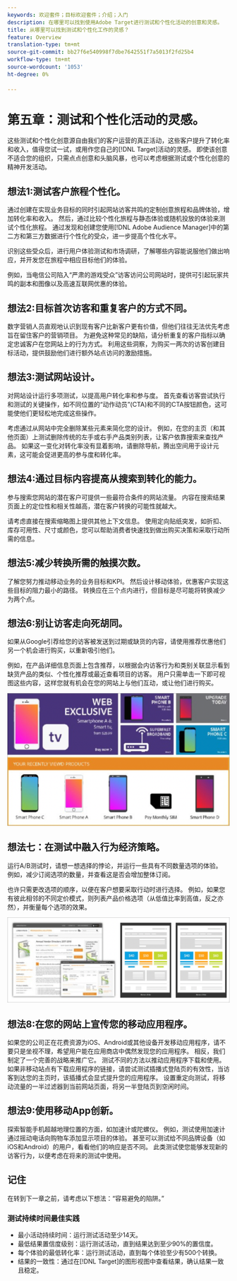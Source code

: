 ```yaml
---
keywords: 欢迎套件；目标欢迎套件；介绍；入门
description: 在哪里可以找到使用Adobe Target进行测试和个性化活动的创意和灵感。
title: 从哪里可以找到测试和个性化工作的灵感？
feature: Overview
translation-type: tm+mt
source-git-commit: bb27f6e540998f7dbe7642551f7a5013f2fd25b4
workflow-type: tm+mt
source-wordcount: '1053'
ht-degree: 0%

---
```



# 第五章：测试和个性化活动的灵感。

这些测试和个性化创意源自由我们的客户运营的真正活动，这些客户提升了转化率和收入，值得您试一试，或用作您自己的[!DNL Target]活动的灵感。 即使该创意不适合您的组织，只需点点创意和头脑风暴，也可以考虑根据测试或个性化创意的精神开发活动。

## 想法1:测试客户旅程个性化。

通过创建在实现业务目标的同时引起网站访客共鸣的定制创意旅程和品牌体验，增加转化率和收入。 然后，通过比较个性化旅程与静态体验或随机投放的体验来测试个性化旅程。 通过发现和创建您使用[!DNL Adobe Audience Manager]中的第二方和第三方数据进行个性化的受众，进一步提高个性化水平。

识别这些受众后，进行用户体验测试和市场调研，了解哪些内容能说服他们做出响应，并开发您在旅程中相应目标他们的体验。

例如，当电信公司陷入“严肃的游戏受众”访客访问公司网站时，提供可引起玩家共鸣的副本和图像以及高速互联网优惠的体验。

## 想法2:目标首次访客和重复客户的方式不同。

数字营销人员直观地认识到现有客户比新客户更有价值，但他们往往无法优先考虑旨在留住客户的营销项目。 为避免这种常见的缺陷，请分析重复的客户指标以确定忠诚客户在您网站上的行为方式。 利用这些洞察，为购买一两次的访客创建目标活动，提供鼓励他们进行额外站点访问的激励措施。

## 想法3:测试网站设计。

对网站设计运行多项测试，以提高用户转化率和参与度。 首先查看访客尝试执行和测试的关键操作，如不同位置的“动作动员”(CTA)和不同的CTA按钮颜色，这可能使他们更轻松地完成这些操作。

考虑通过从网站中完全删除某些元素来简化您的设计。 例如，在您的主页（和其他页面）上测试删除传统的左手或右手产品类别列表，让客户依靠搜索来查找产品。 如果这一变化对转化率没有显着影响，请删除导航，腾出空间用于设计元素，这可能会促进更高的参与度和转化率。

## 想法4:通过目标内容提高从搜索到转化的能力。

参与搜索您网站的潜在客户可提供一些最符合条件的网站流量。 内容在搜索结果页面上的定位性和相关性越高，潜在客户转换的可能性就越大。

请考虑直接在搜索缩略图上提供其他上下文信息。 使用定向贴纸突发，如折扣、库存可用性、尺寸或颜色，您可以帮助消费者快速找到做出购买决策和采取行动所需的信息。

## 想法5:减少转换所需的触摸次数。

了解您努力推动移动业务的业务目标和KPI。 然后设计移动体验，优惠客户实现这些目标的阻力最小的路径。 转换应在三个点内进行，但目标是尽可能将转换减少为两个点。

## 想法6:别让访客走向死胡同。

如果从Google引荐给您的访客被发送到过期或缺货的内容，请使用推荐优惠他们另一个机会进行购买，以重新吸引他们。

例如，在产品详细信息页面上包含推荐，以根据会内访客行为和类别关联显示看到缺货产品的类似、个性化推荐或最近查看项目的访客。 用户只需单击一下即可视图这些内容，这样您就有机会在您的网站上与他们互动，或让他们进行购买。

![Recommendations插图](/help/c-intro/assets/recs-illustration.png)

## 想法七：在测试中融入行为经济策略。

运行A/B测试时，请想一想选择的悖论，并运行一些具有不同数量选项的体验。 例如，减少订阅选项的数量，并查看这是否会增加整体订阅。

也许只需更改选项的顺序，以便在客户想要采取行动时进行选择。 例如，如果您有彼此相邻的不同定价模式，则列表产品价格选项（从低值比率到高值，反之亦然），并衡量每个选项的效果。

![行为策略说明](/help/c-intro/assets/behavioral.png)

## 想法8:在您的网站上宣传您的移动应用程序。

如果您的公司正在花费资源为iOS、Android或其他设备开发移动应用程序，请不要只是坐视不理，希望用户能在应用商店中偶然发现您的应用程序。 相反，我们制定了一个完善的战略来推广它。 测试不同的方法以推动应用程序下载和使用。 如果非移动站点有下载应用程序的链接，请尝试测试插播式登陆页的有效性，当访客到达您的主页时，该插播式会显式提升您的应用程序。 设置重定向测试，将移动流量的一半过滤器到当前网站页面，将另一半登陆页到空闲时间。

## 想法9:使用移动App创新。

探索智能手机超越地理位置的方面，如加速计或陀螺仪。 例如，测试使用加速计通过摇动电话向购物车添加显示项目的体验。 甚至可以测试给不同品牌设备（如iOS和Android）的用户，看看他们的响应是否不同。 此类测试使您能够发现新的访客行为，以便考虑在将来的测试中使用。

## 记住

在转到下一章之前，请考虑以下想法：“容易避免的陷阱。”

### 测试持续时间最佳实践

* 最小活动持续时间：运行测试活动至少14天。
* 最低结果置信度级别：运行测试活动，直到结果达到至少90%的置信度。
* 每个体验的最低转化率：运行测试活动，直到每个体验至少有500个转换。
* 结果的一致性：通过在[!DNL Target]的图形视图中查看结果，确认结果一致且稳定。